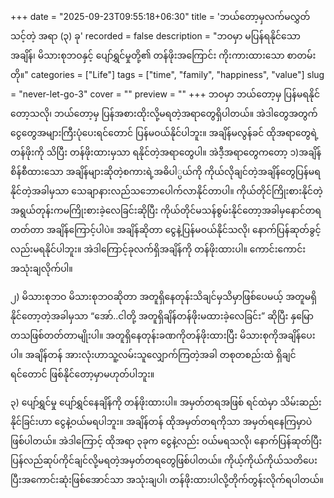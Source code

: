 +++
date = "2025-09-23T09:55:18+06:30"
title = 'ဘယ်တော့မှလက်မလွှတ်သင့်တဲ့ အရာ (၃) ခု'
recorded = false
description = "ဘဝမှာ မပြန်ရနိုင်သော အချိန်၊ မိသားစုဘဝနှင့် ပျော်ရွှင်မှုတို့၏ တန်ဖိုးအကြောင်း ကိုးကားထားသော စာတမ်းတို။"
categories = ["Life"]
tags = ["time", "family", "happiness", "value"]
slug = "never-let-go-3"
cover = ""
preview = ""
+++
ဘဝမှာ ဘယ်တော့မှ ပြန်မရနိုင်တော့သလို၊ ဘယ်တော့မှ ပြန်အစားထိုးလို့မရတဲ့အရာတွေရှိပါတယ်။ အဲဒါတွေအတွက် ငွေတွေအများကြီးပုံပေးရင်တောင် ပြန်မဝယ်နိုင်ပါဘူး။ အချိန်မလွန်ခင် ထိုအရာတွေရဲ့တန်ဖိုးကို သိပြီး တန်ဖိုးထားမှသာ ရနိုင်တဲ့အရာတွေပါ။ အဲဒီ့အရာတွေကတော့
၁)အချိန်
စိန်စီထားသော အချိန်များဆိုတဲ့စကားရဲ့အဓိပါ္ပယ်ကို ကိုယ်လိုချင်တဲ့အချိန်တွေပြန်မရနိုင်တဲ့အခါမှသာ သေချာနားလည်သဘောပေါက်လာနိုင်တာပါ။ ကိုယ်တိုင်ကြိုးစားနိုင်တဲ့အရွယ်တုန်းကမကြိုးစားခဲ့လေခြင်းဆိုပြီး ကိုယ်တိုင်မသန်စွမ်းနိုင်တော့အခါမှနောင်တရတတ်တာ အချိန်ကြောင့်ပါပဲ။ အချိန်ဆိုတာ ငွေနဲ့ပြန်မဝယ်နိုင်သလို၊ နောက်ပြန်ဆုတ်ခွင့်လည်းမရနိုင်ပါဘူး။ အဲဒါကြောင့်ခုလက်ရှိအချိန်ကို တန်ဖိုးထားပါ။ ကောင်းကောင်းအသုံးချလိုက်ပါ။

၂) မိသားစုဘဝ
မိသားစုဘဝဆိုတာ အတူရှိနေတုန်းသိချင်မှသိမှာဖြစ်ပေမယ့် အတူမရှိနိုင်တော့တဲ့အခါမှသာ “အော်..ငါတို့ အတူရှိချိန်တန်ဖိုးမထားခဲ့လေခြင်း” ဆိုပြီး နှမြောတသဖြစ်တတ်တာမျိုးပါ။ အတူရှိနေတုန်းခဏကိုတန်ဖိုးထားပြီး မိသားစုကိုအချိန်ပေးပါ။ အချိန်တန် အားလုံးဟာသူ့လမ်းသူလျှောက်ကြတဲ့အခါ တစုတစည်းထဲ ရှိချင်ရင်တောင် ဖြစ်နိုင်တော့မှာမဟုတ်ပါဘူး။

၃) ပျော်ရွှင်မှု
ပျော်ရွှင်နေချိန်ကို တန်ဖိုးထားပါ။ အမှတ်တရအဖြစ် ရင်ထဲမှာ သိမ်းဆည်းနိုင်ခြင်းဟာ ငွေနဲ့ဝယ်မရပါဘူး။ အချိန်တန် ထိုအမှတ်တရကိုသာ အမှတ်ရနေကြမှာပဲဖြစ်ပါတယ်။
အဲဒါကြောင့် ထိုအရာ ၃ခုက ငွေနဲ့လည်း ဝယ်မရသလို၊ နောက်ပြန်ဆုတ်ပြီး ပြန်လည်ဆုပ်ကိုင်ချင်လို့မရတဲ့အမှတ်တရတွေဖြစ်ပါတယ်။ ကိုယ့်ကိုယ်ကိုယ်သတိပေးပြီးအကောင်းဆုံးဖြစ်အောင်သာ အသုံးချပါ၊ တန်ဖိုးထားပါလို့တိုက်တွန်းလိုက်ရပါတယ်။ 